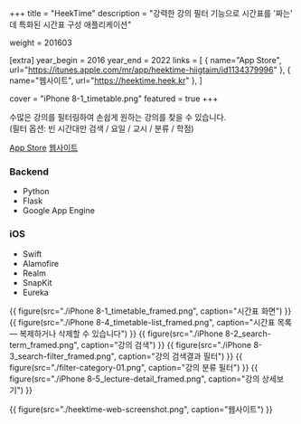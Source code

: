 +++
title = "HeekTime"
description = "강력한 강의 필터 기능으로 시간표를 '짜는' 데 특화된 시간표 구성 애플리케이션"

weight = 201603

[extra]
year_begin = 2016
year_end = 2022
links = [
    { name="App Store", url="https://itunes.apple.com/mr/app/heektime-hiigtaim/id1134379996" },
    { name="웹사이트", url="https://heektime.heek.kr" },
]

cover = "iPhone 8-1_timetable.png"
featured = true
+++

수많은 강의를 필터링하여 손쉽게 원하는 강의를 찾을 수 있습니다.  
(필터 옵션: 빈 시간대만 검색 / 요일 / 교시 / 분류 / 학점)

[App Store](https://itunes.apple.com/mr/app/heektime-hiigtaim/id1134379996)
[웹사이트](https://heektime.heek.kr/)

### Backend

- Python
- Flask
- Google App Engine

### iOS

- Swift
- Alamofire
- Realm
- SnapKit
- Eureka

<div class="[&_img]:max-h-[48rem] [&_img]:shadow-lg [&_img]:rounded">
{{ figure(src="./iPhone 8-1_timetable_framed.png", caption="시간표 화면") }}
{{ figure(src="./iPhone 8-4_timetable-list_framed.png", caption="시간표 목록 — 복제하거나 삭제할 수 있습니다") }}
{{ figure(src="./iPhone 8-2_search-term_framed.png", caption="강의 검색") }}
{{ figure(src="./iPhone 8-3_search-filter_framed.png", caption="강의 검색결과 필터") }}
{{ figure(src="./filter-category-01.png", caption="강의 분류 필터") }}
{{ figure(src="./iPhone 8-5_lecture-detail_framed.png", caption="강의 상세보기") }}

{{ figure(src="./heektime-web-screenshot.png", caption="웹사이트") }}

</div>
